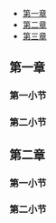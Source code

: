 * [第一章](#第一章)
* [第二章](#第二章)
* [第三章](#第三章)

## 第一章
### 第一小节
### 第二小节

## 第二章
### 第一小节
### 第二小节







